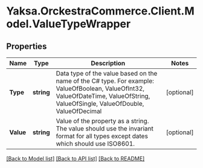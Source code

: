# Yaksa.OrckestraCommerce.Client.Model.ValueTypeWrapper

## Properties

Name | Type | Description | Notes
------------ | ------------- | ------------- | -------------
**Type** | **string** | Data type of the value based on the name of the C# type. For example: ValueOfBoolean, ValueOfInt32, ValueOfDateTime, ValueOfString, ValueOfSingle, ValueOfDouble, ValueOfDecimal | [optional] 
**Value** | **string** | Value of the property as a string. The value should use the invariant format for all types except dates which should use ISO8601. | [optional] 

[[Back to Model list]](../README.md#documentation-for-models) [[Back to API list]](../README.md#documentation-for-api-endpoints) [[Back to README]](../README.md)

